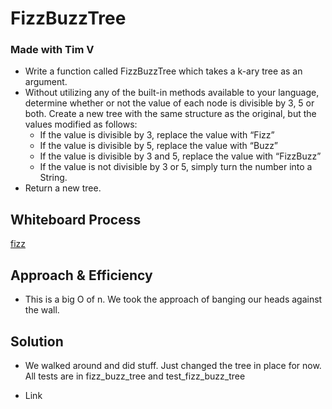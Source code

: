 # FizzBuzzTree
<!-- Description of the challenge -->
### Made with Tim V
- Write a function called FizzBuzzTree which takes a k-ary tree as an argument.
- Without utilizing any of the built-in methods available to your language, determine whether or not the value of each node is divisible by 3, 5 or both. Create a new tree with the same structure as the original, but the values modified as follows:
  - If the value is divisible by 3, replace the value with “Fizz”
  - If the value is divisible by 5, replace the value with “Buzz”
  - If the value is divisible by 3 and 5, replace the value with “FizzBuzz”
  - If the value is not divisible by 3 or 5, simply turn the number into a String.
- Return a new tree.
## Whiteboard Process
<!-- Embedded whiteboard image -->
[fizz](fizz_buzz_tree.PNG)
## Approach & Efficiency
<!-- What approach did you take? Why? What is the Big O space/time for this approach? -->
- This is a big O of n. We took the approach of banging our heads against the wall.

## Solution
<!-- Show how to run your code, and examples of it in action -->
- We walked around and did stuff. Just changed the tree in place for now. All tests are in fizz_buzz_tree and test_fizz_buzz_tree

- Link

